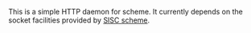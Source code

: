 This is a simple HTTP daemon for scheme. It currently depends on the
socket facilities provided by [SISC scheme](http://sisc-scheme.org/).
